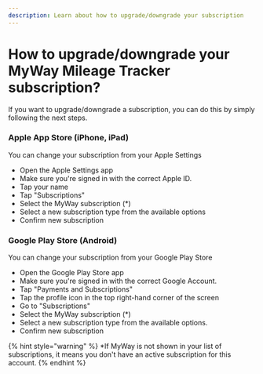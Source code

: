 ```yaml
---
description: Learn about how to upgrade/downgrade your subscription
---
```


# How to upgrade/downgrade your MyWay Mileage Tracker subscription?

If you want to upgrade/downgrade a subscription, you can do this by simply following the next steps.

### **Apple App Store (iPhone, iPad)** <a href="#ios-iphone-or-ipad" id="ios-iphone-or-ipad"></a>

You can change your subscription from your Apple Settings

* Open the Apple Settings app  <img src="https://help.apple.com/assets/61B370B8020DEA0A024710E6/61B370BA020DEA0A02471109/en_US/492fec5aff74dbdef9b526177c3804b4.png" alt="" data-size="line">
* Make sure you're signed in with the correct Apple ID.
* Tap your name
* Tap "Subscriptions"
* Select the MyWay subscription (\*)
* Select a new subscription type from the available options
* Confirm new subscription

### Google Play Store (Android)

You can change your subscription from your Google Play Store

* Open the Google Play Store app&#x20;
* Make sure you're signed in with the correct Google Account.
* Tap "Payments and Subscriptions"
* Tap the profile icon in the top right-hand corner of the screen
* Go to "Subscriptions"
* Select the MyWay subscription (\*)
* Select a new subscription type from the available options.
* Confirm new subscription

{% hint style="warning" %}
\*If MyWay is not shown in your list of subscriptions, it means you don't have an active subscription for this account.
{% endhint %}
